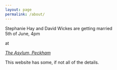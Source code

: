 ```yaml
---
layout: page
permalink: /about/
---
```


<section class="center">
Stephanie Hay and David Wickes are getting married

<div class="highlight-center">5th of June, 4pm</div>

at

<address class="highlight-center">
<a href="http://asylumlondon.org/">The Asylum, Peckham</a>
</address>

This website has some, if not all of the details.
</section>

